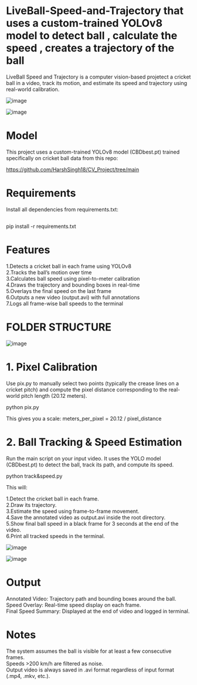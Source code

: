 # LiveBall-Speed-and-Trajectory that uses a custom-trained YOLOv8 model to detect ball , calculate the speed , creates a trajectory of the ball

LiveBall Speed and Trajectory is a computer vision-based projetect a cricket ball in a video, track its motion, and estimate its speed and trajectory using real-world calibration.

![image](https://github.com/user-attachments/assets/1918670a-75f5-4daf-aacd-2c758bea8902)


![image](https://github.com/user-attachments/assets/d1fbed66-ceb4-4ff3-ba7a-ad613168690b)


# Model
This project uses a custom-trained YOLOv8 model (CBDbest.pt) trained specifically on cricket ball data from this repo:

 https://github.com/HarshSingh18/CV_Project/tree/main


# Requirements
Install all dependencies from requirements.txt:

##
pip install -r requirements.txt

# Features
1.Detects a cricket ball in each frame using YOLOv8
<br>
2.Tracks the ball’s motion over time
<br>
3.Calculates ball speed using pixel-to-meter calibration
<br>
4.Draws the trajectory and bounding boxes in real-time
<br>
5.Overlays the final speed on the last frame
<br>
6.Outputs a new video (output.avi) with full annotations
<br>
7.Logs all frame-wise ball speeds to the terminal


# FOLDER STRUCTURE

![image](https://github.com/user-attachments/assets/292a5ac6-777a-4150-9753-7ec3d4444258)


# 1. Pixel Calibration
   
Use pix.py to manually select two points (typically the crease lines on a cricket pitch) and compute the pixel distance corresponding to the real-world pitch length (20.12 meters).

<tab><tab>python pix.py


This gives you a scale:
meters_per_pixel = 20.12 / pixel_distance

# 2. Ball Tracking & Speed Estimation
Run the main script on your input video. It uses the YOLO model (CBDbest.pt) to detect the ball, track its path, and compute its speed.

<tab><tab>python track\&speed.py

This will:

1.Detect the cricket ball in each frame.
<br>
2.Draw its trajectory.
<br>
3.Estimate the speed using frame-to-frame movement.
<br>
4.Save the annotated video as output.avi inside the root directory.
<br>
5.Show final ball speed in a black frame for 3 seconds at the end of the video.
<br>
6.Print all tracked speeds in the terminal.
<br>


![image](https://github.com/user-attachments/assets/9020dce3-7639-4b90-8095-a07374970847)


![image](https://github.com/user-attachments/assets/97e9338a-b35d-4715-b2ec-8fab3ebd6b22)


# Output
Annotated Video: Trajectory path and bounding boxes around the ball.
<br>
Speed Overlay: Real-time speed display on each frame.
<br>
Final Speed Summary: Displayed at the end of video and logged in terminal.
<br>


# Notes
The system assumes the ball is visible for at least a few consecutive frames.
<br>
Speeds >200 km/h are filtered as noise.
<br>
Output video is always saved in .avi format regardless of input format (.mp4, .mkv, etc.).
<br>















